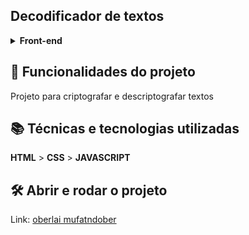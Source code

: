 ## Decodificador de textos

<details>
  <summary><b>Front-end</b></summary>
    
- [JavaScript](https://github.com/vanessametonini/aluramidi-curso/blob/master/README.md) 
</details>


## 🔨 Funcionalidades do projeto

Projeto para criptografar e descriptografar textos


## 📚 Técnicas e tecnologias utilizadas

**HTML** > **CSS** > **JAVASCRIPT** 


## 🛠️ Abrir e rodar o projeto

Link: [oberlai mufatndober](https://decodificador-de-texto-eight-tau.vercel.app/)

